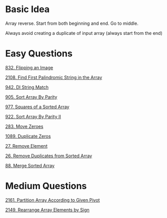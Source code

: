 # __Basic Idea__
Array reverse. Start from both beginning and end. Go to middle.

Always avoid creating a duplicate of input array (always start from the end)

# __Easy Questions__ 

[832. Flipping an Image](https://leetcode.com/problems/flipping-an-image/)

[2108. Find First Palindromic String in the Array](https://leetcode.com/problems/find-first-palindromic-string-in-the-array/)

[942. DI String Match](https://leetcode.com/problems/di-string-match/)

[905. Sort Array By Parity](https://leetcode.com/problems/sort-array-by-parity/)

[977. Squares of a Sorted Array](https://leetcode.com/problems/squares-of-a-sorted-array/)

[922. Sort Array By Parity II](https://leetcode.com/problems/sort-array-by-parity-ii/)

[283. Move Zeroes](https://leetcode.com/problems/move-zeroes/)

[1089. Duplicate Zeros](https://leetcode.com/problems/duplicate-zeros/)

[27. Remove Element](https://leetcode.com/problems/remove-element/submissions/)

[26. Remove Duplicates from Sorted Array](https://leetcode.com/problems/remove-duplicates-from-sorted-array/)

[88. Merge Sorted Array](https://leetcode.com/problems/merge-sorted-array/)


# __Medium Questions__ 

[2161. Partition Array According to Given Pivot](https://leetcode.com/problems/partition-array-according-to-given-pivot/)

[2149. Rearrange Array Elements by Sign](https://leetcode.com/problems/rearrange-array-elements-by-sign/)
